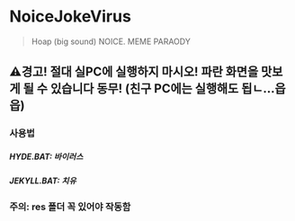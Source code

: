 # NoiceJokeVirus
> Hoap (big sound) NOICE. MEME PARAODY

## ⚠경고! 절대 실PC에 실행하지 마시오! 파란 화면을 맛보게 될 수 있습니다 동무! (친구 PC에는 실행해도 됩ㄴ...읍읍)
### 사용법
##### HYDE.BAT: 바이러스
##### JEKYLL.BAT: 치유
### 주의: res 폴더 꼭 있어야 작동함
